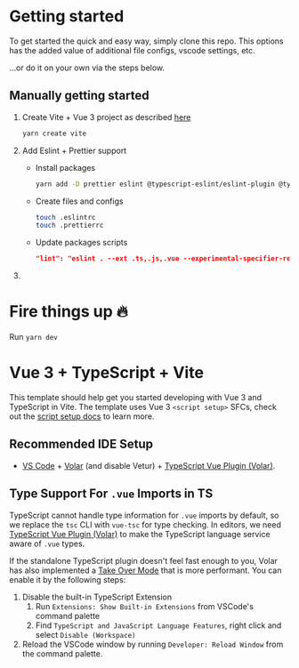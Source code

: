 # Getting started

To get started the quick and easy way, simply clone this repo. This options has the added value of additional file configs, vscode settings, etc. 

...or do it on your own via the steps below.

## Manually getting started

1. Create Vite + Vue 3 project as described [here](https://vitejs.dev/guide/)

   ```bash
   yarn create vite
   ```

1. Add Eslint + Prettier support

   - Install packages

     ```bash
     yarn add -D prettier eslint @typescript-eslint/eslint-plugin @typescript-eslint/parser @vue/eslint-config-typescript eslint-config-prettier eslint-plugin-prettier eslint-plugin-vue vue-eslint-parser
     ```

   - Create files and configs

     ```bash
     touch .eslintrc
     touch .prettierrc
     ```

   - Update packages scripts

     ```json
     "lint": "eslint . --ext .ts,.js,.vue --experimental-specifier-resolution=node"
     ```

1.

# Fire things up 🔥

Run `yarn dev`

# Vue 3 + TypeScript + Vite

This template should help get you started developing with Vue 3 and TypeScript in Vite. The template uses Vue 3 `<script setup>` SFCs, check out the [script setup docs](https://v3.vuejs.org/api/sfc-script-setup.html#sfc-script-setup) to learn more.

## Recommended IDE Setup

- [VS Code](https://code.visualstudio.com/) + [Volar](https://marketplace.visualstudio.com/items?itemName=Vue.volar) (and disable Vetur) + [TypeScript Vue Plugin (Volar)](https://marketplace.visualstudio.com/items?itemName=Vue.vscode-typescript-vue-plugin).

## Type Support For `.vue` Imports in TS

TypeScript cannot handle type information for `.vue` imports by default, so we replace the `tsc` CLI with `vue-tsc` for type checking. In editors, we need [TypeScript Vue Plugin (Volar)](https://marketplace.visualstudio.com/items?itemName=Vue.vscode-typescript-vue-plugin) to make the TypeScript language service aware of `.vue` types.

If the standalone TypeScript plugin doesn't feel fast enough to you, Volar has also implemented a [Take Over Mode](https://github.com/johnsoncodehk/volar/discussions/471#discussioncomment-1361669) that is more performant. You can enable it by the following steps:

1. Disable the built-in TypeScript Extension
   1. Run `Extensions: Show Built-in Extensions` from VSCode's command palette
   2. Find `TypeScript and JavaScript Language Features`, right click and select `Disable (Workspace)`
2. Reload the VSCode window by running `Developer: Reload Window` from the command palette.
